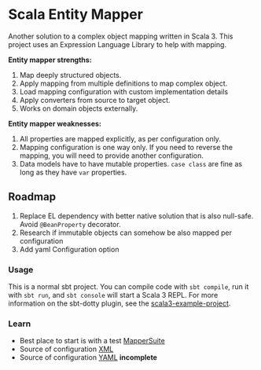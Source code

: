 # Scala Entity Mapper

Another solution to a complex object mapping written in Scala 3. 
This project uses an Expression Language Library to help with mapping.

**Entity mapper strengths:**

  1. Map deeply structured objects.
  1. Apply mapping from multiple definitions to map complex object.
  1. Load mapping configuration with custom implementation details
  1. Apply converters from source to target object.
  1. Works on domain objects externally.

**Entity mapper weaknesses:**
  1. All properties are mapped explicitly, as per configuration only. 
  1. Mapping configuration is one way only. If you need to reverse the mapping, you will need to provide another configuration.
  2. Data models have to have mutable properties. `case class` are fine as long as they have `var` properties.

## Roadmap

  1. Replace EL dependency with better native solution that is also null-safe. Avoid `@BeanProperty` decorator.
  1. Research if immutable objects can somehow be also mapped per configuration
  2. Add yaml Configuration option

### Usage

This is a normal sbt project. You can compile code with `sbt compile`, run it with `sbt run`, and `sbt console` will start a Scala 3 REPL.
For more information on the sbt-dotty plugin, see the
[scala3-example-project](https://github.com/scala/scala3-example-project/blob/main/README.md).

### Learn

* Best place to start is with a test [MapperSuite](src/test/scala/MapperSuite.scala)
* Source of configuration [XML](src/test/resources/sample/beanA-to-beanB.xml)
* Source of configuration [YAML](src/test/resources/sample/beanA-to-beanB.yaml) **incomplete**

